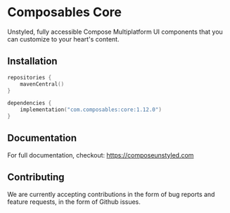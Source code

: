 # Composables Core

Unstyled, fully accessible Compose Multiplatform UI components that you can customize to your heart's content.

## Installation

```kotlin
repositories {
    mavenCentral()
}

dependencies {
    implementation("com.composables:core:1.12.0")
}
```

## Documentation

For full documentation, checkout: https://composeunstyled.com

## Contributing

We are currently accepting contributions in the form of bug reports and feature requests, in the form of Github issues.
